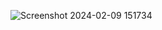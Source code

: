 ![Screenshot 2024-02-09 151734](https://github.com/kukuxer/WatchStop/assets/140914942/88d968ea-53d1-4e4a-b9a0-8e9628d87dbf)
